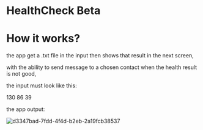# HealthCheck Beta

# How it works?
  the app get a .txt file in the input then shows that result in the next screen,  

  with the ability to send message to a chosen contact when the health result is not good,

  the input must look like this:

  130
  86
  39

  the app output:
  
  ![d3347bad-7fdd-4f4d-b2eb-2a19fcb38537](https://github.com/amax33/HealthCheck/assets/77959684/2ab98241-5b98-4967-9d36-7fa90c9a3bc2)

